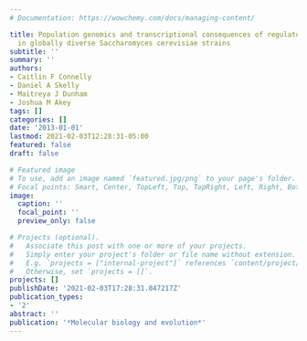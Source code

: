 ```yaml
---
# Documentation: https://wowchemy.com/docs/managing-content/

title: Population genomics and transcriptional consequences of regulatory motif variation
  in globally diverse Saccharomyces cerevisiae strains
subtitle: ''
summary: ''
authors:
- Caitlin F Connelly
- Daniel A Skelly
- Maitreya J Dunham
- Joshua M Akey
tags: []
categories: []
date: '2013-01-01'
lastmod: 2021-02-03T12:28:31-05:00
featured: false
draft: false

# Featured image
# To use, add an image named `featured.jpg/png` to your page's folder.
# Focal points: Smart, Center, TopLeft, Top, TopRight, Left, Right, BottomLeft, Bottom, BottomRight.
image:
  caption: ''
  focal_point: ''
  preview_only: false

# Projects (optional).
#   Associate this post with one or more of your projects.
#   Simply enter your project's folder or file name without extension.
#   E.g. `projects = ["internal-project"]` references `content/project/deep-learning/index.md`.
#   Otherwise, set `projects = []`.
projects: []
publishDate: '2021-02-03T17:28:31.047217Z'
publication_types:
- '2'
abstract: ''
publication: '*Molecular biology and evolution*'
---
```

